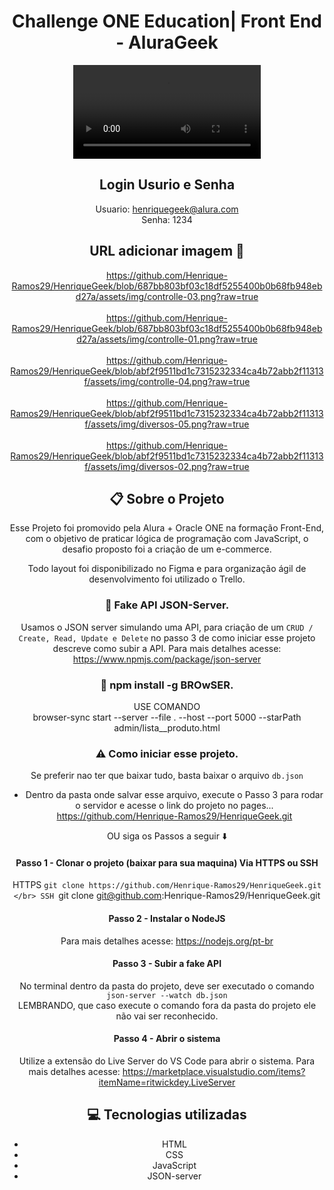 <div align='center'>

<h1> Challenge ONE Education| Front End - AluraGeek </h1>
<video src="./assets/img/video.mp4"></video>

## Login Usurio e Senha

Usuario: henriquegeek@alura.com
</br>
Senha: 1234

## URL adicionar imagem 👀

https://github.com/Henrique-Ramos29/HenriqueGeek/blob/687bb803bf03c18df5255400b0b68fb948ebd27a/assets/img/controlle-03.png?raw=true
</br>
</br>
https://github.com/Henrique-Ramos29/HenriqueGeek/blob/687bb803bf03c18df5255400b0b68fb948ebd27a/assets/img/controlle-01.png?raw=true
</br>
</br>
https://github.com/Henrique-Ramos29/HenriqueGeek/blob/abf2f9511bd1c7315232334ca4b72abb2f11313f/assets/img/controlle-04.png?raw=true
</br>
</br>
https://github.com/Henrique-Ramos29/HenriqueGeek/blob/abf2f9511bd1c7315232334ca4b72abb2f11313f/assets/img/diversos-05.png?raw=true
</br>
</br>
https://github.com/Henrique-Ramos29/HenriqueGeek/blob/abf2f9511bd1c7315232334ca4b72abb2f11313f/assets/img/diversos-02.png?raw=true

## :clipboard: Sobre o Projeto

Esse Projeto foi promovido pela Alura + Oracle ONE na formação Front-End, com o objetivo de praticar lógica de programação com JavaScript, o desafio proposto foi a criação de um e-commerce.<br>

Todo layout foi disponibilizado no Figma e para organização ágil de desenvolvimento foi utilizado o Trello.

### :wrench: Fake API JSON-Server.

Usamos o JSON server simulando uma API, para criação de um `CRUD / Create, Read, Update e Delete` no passo 3 de como iniciar esse projeto descreve como subir a API.
Para mais detalhes acesse: https://www.npmjs.com/package/json-server

### :wrench: npm install -g BROwSER.

USE COMANDO
</br>
browser-sync start --server --file . --host --port 5000 --starPath admin/lista\_\_produto.html

### :warning: Como iniciar esse projeto.

Se preferir nao ter que baixar tudo, basta baixar o arquivo `db.json`

- Dentro da pasta onde salvar esse arquivo, execute o Passo 3 para rodar o servidor e acesse o link do projeto no pages... https://github.com/Henrique-Ramos29/HenriqueGeek.git

OU siga os Passos a seguir :arrow_down:

#### Passo 1 - Clonar o projeto (baixar para sua maquina) Via HTTPS ou SSH

HTTPS `git clone https://github.com/Henrique-Ramos29/HenriqueGeek.git
</br>
 SSH `git clone git@github.com:Henrique-Ramos29/HenriqueGeek.git

#### Passo 2 - Instalar o NodeJS

Para mais detalhes acesse: https://nodejs.org/pt-br

#### Passo 3 - Subir a fake API

No terminal dentro da pasta do projeto, deve ser executado o comando `json-server --watch db.json` <br>
LEMBRANDO, que caso execute o comando fora da pasta do projeto ele não vai ser reconhecido.

#### Passo 4 - Abrir o sistema

Utilize a extensão do Live Server do VS Code para abrir o sistema.
Para mais detalhes acesse: https://marketplace.visualstudio.com/items?itemName=ritwickdey.LiveServer

## :computer: Tecnologias utilizadas

- HTML
- CSS
- JavaScript
- JSON-server
